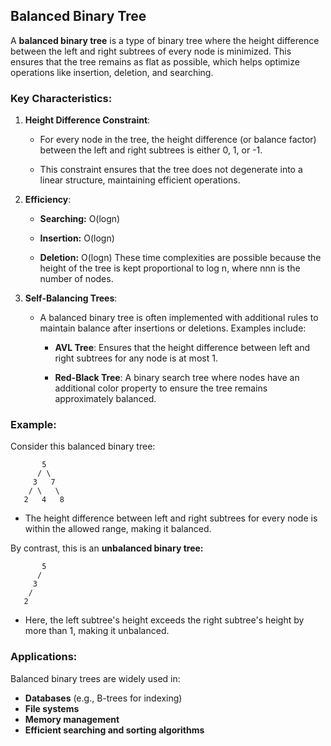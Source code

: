 ## Balanced Binary Tree

A **balanced binary tree** is a type of binary tree where the height difference between the left and right subtrees of every node is minimized. This ensures that the tree remains as flat as possible, which helps optimize operations like insertion, deletion, and searching.

### Key Characteristics:

1.  **Height Difference Constraint**:
    
    *   For every node in the tree, the height difference (or balance factor) between the left and right subtrees is either 0, 1, or -1.
        
    *   This constraint ensures that the tree does not degenerate into a linear structure, maintaining efficient operations.
        
2.  **Efficiency**:
    
    *   **Searching:** O(log⁡n)
        
    *   **Insertion:** O(log⁡n)
        
    *   **Deletion:** O(log⁡n) These time complexities are possible because the height of the tree is kept proportional to log n, where nnn is the number of nodes.
        
3.  **Self-Balancing Trees**:
    
    *   A balanced binary tree is often implemented with additional rules to maintain balance after insertions or deletions. Examples include:
        
        *   **AVL Tree**: Ensures that the height difference between left and right subtrees for any node is at most 1.
            
        *   **Red-Black Tree**: A binary search tree where nodes have an additional color property to ensure the tree remains approximately balanced.

### Example:
Consider this balanced binary tree:

```
       5
      / \
     3   7
    / \   \
   2   4   8

```
- The height difference between left and right subtrees for every node is within the allowed range, making it balanced.

By contrast, this is an **unbalanced binary tree:**

```
       5
      /
     3
    /
   2
```

- Here, the left subtree's height exceeds the right subtree's height by more than 1, making it unbalanced.

### Applications:
Balanced binary trees are widely used in:

- **Databases** (e.g., B-trees for indexing)
- **File systems**
- **Memory management**
- **Efficient searching and sorting algorithms**